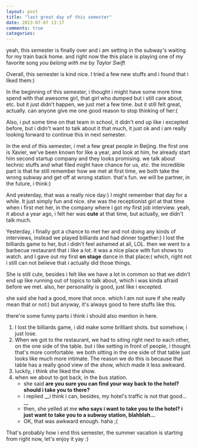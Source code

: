 ```yaml
---
layout: post
title: "last great day of this semester"
date: 2013-07-07 13:17
comments: true
categories: 
---
```


yeah, this semester is finally over and i am setting in the subway's waiting for my train back home. and right now the this place is playing one of my favorite song _you belong with me_ by _Taylor Swift_

Overall, this semester is kind nice. I tried a few new stuffs and i found that i liked them:)

In the beginning of this semester, i thought i might have some more time spend with that awesome girl, that girl who dumped but i still care about, etc. but it just didn't happen, we just met a few time. but it still felt great, actually. can anyone give me one good reason to stop thinking of her:(

Also, i put some time on that team in school, it didn't end up like i excepted before, but i didn't want to talk about it that much, it just ok and i am really looking forward to continue this in next semester.

In the end of this semester, i met a few great people in Beijing. the first one is Xavier, we've been known for like a year, and look at him, he already start him second startup company and they looks promising. we talk about technic stuffs and what filed might have chance for us, etc. the incredible part is that he still remember how we met at first time, we both take the wrong subway and get off at wrong station. that's fun. we will be partner, in the future, i think:) 
 
And yesterday, that was a really nice day:) I might remember that day for a while. It just simply fun and nice. she was the receptionist girl at that time when i first met her, in the company where i got my first job interview. yeah, it about a year ago, i felt her was __cute__ at that time, but actually, we didn't talk much.

Yesterday, i finally got a chance to met her and not doing any kinds of interviews, instead we played billiards and had dinner together:) I lost the billiards game to her, but i didn't feel ashamed at all, LOL. then we went to a barbecue restaurant that i like a lot. it was a nice place with fun shows to watch. and I gave out my first __on stage__ dance in that place:( which, right not i still can not believe that i actually did those things.

She is still cute, besides i felt like we have a lot in common so that we didn't end up like running out of topics to talk about, which i was kinda afraid before we met. also, her personality is good, just like i excepted.

she said she had a good, more that once. which I am not sure if she really mean that or not:) but anyway, it's always good to here stuffs like this.

there're some funny parts i think i should also mention in here.

1. I lost the billiards game, i did make some brilliant shots. but somehow, i just lose.
2. When we got to the restaurant, we had to siting right next to each other, on the one side of the table. but i like setting in front of people, i thought that's more comfortable. we both sitting in the one side of that table just looks like much more intimate. The reason we do this is because that table has a really  good view of the show, which made it less awkward.
3. luckily, i think she liked the show.
4. when we about to got back, in the bus station.
    * she said __are you sure you can find your way back to the hotel? should i take you to there?__  
    * i replied __i think i can, besides, my hotel's traffic is not that good... __
    * then, she yelled at me __who says i want to take you to the hotel? i just want to take you to a subway station, blahblah...__
    * OK, that was awkward enough. haha ;(

That's probably how i end this semester, the summer vacation is starting from right now, let's enjoy it yay :)